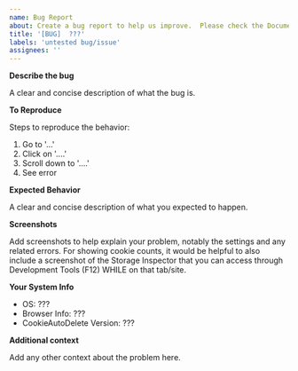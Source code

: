 ```yaml
---
name: Bug Report
about: Create a bug report to help us improve.  Please check the Documentation and FAQ first!
title: '[BUG]  ???'
labels: 'untested bug/issue'
assignees: ''
---
```

<!-- Please read carefully!  Issues that do not follow the format WILL be closed without it being resolved!

- Please check both open and close issues to ensure that it is not previously reported!  Duplicate issues will be closed.

- PLEASE READ THE FAQ AND DOCUMENTATION BEFORE POSTING:
  - https://github.com/Cookie-AutoDelete/Cookie-AutoDelete/wiki/Documentation
  - https://github.com/Cookie-AutoDelete/Cookie-AutoDelete/wiki/FAQ:-Common-Questions-and-Issues
- Issues that have an answer in the Documentation and/or FAQ WILL get closed and be pointed into the right direction

- Please ensure that the bug report title starts with '[BUG] '.
- Please ensure that the bug report body contains the required section is filled in, keeping the headers intact.

Stale issues without any relevant activity WILL get closed after a reasonable amount of time

By removing this entire section (from <!-- to ->) you acknowledge that you have read both the Documentation and FAQ, and that the solution was not found.
 -->

**Describe the bug** <!-- REQUIRED HEADER AND SECTION -->

A clear and concise description of what the bug is.

<!-- Helpful to have console output if it's a bug -->

**To Reproduce** <!-- REQUIRED HEADER AND SECTION -->

Steps to reproduce the behavior:

1. Go to '...'
2. Click on '....'
3. Scroll down to '....'
4. See error

**Expected Behavior** <!-- REQUIRED HEADER AND SECTION -->

A clear and concise description of what you expected to happen.

**Screenshots** <!-- Depending on the type of bug this is optional -->

Add screenshots to help explain your problem, notably the settings and any related errors. For showing cookie counts, it would be helpful to also include a screenshot of the Storage Inspector that you can access through Development Tools (F12) WHILE on that tab/site.

**Your System Info** <!-- REQUIRED HEADER AND SECTION.  PLEASE COMPLETE THE FOLLOWING INFORMATION -->

- OS: ??? <!-- REPLACE ??? WITH YOUR OWN INFO.  e.g. iOS, Windows 10 Pro, Android/Samsung -->
- Browser Info: ??? <!-- REPLACE ??? WITH YOUR OWN INFO.  e.g. Chrome 77.0.1234.111, Firefox 77.0.2 -->
- CookieAutoDelete Version: ??? <!-- REPLACE ??? WITH YOUR OWN INFO.  DO NOT PUT 'LATEST'.  e.g. 3.5.1 -->

**Additional context** <!-- This is optional and can be removed -->

Add any other context about the problem here.
